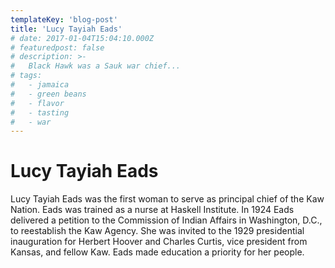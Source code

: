 ```yaml
---
templateKey: 'blog-post'
title: 'Lucy Tayiah Eads'
# date: 2017-01-04T15:04:10.000Z
# featuredpost: false
# description: >-
#   Black Hawk was a Sauk war chief...
# tags:
#   - jamaica
#   - green beans
#   - flavor
#   - tasting
#   - war
---
```


# Lucy Tayiah Eads

Lucy Tayiah Eads was the first woman to serve as principal chief of the Kaw Nation. Eads was trained as a nurse at Haskell Institute. In 1924 Eads delivered a petition to the Commission of Indian Affairs in Washington, D.C., to reestablish the Kaw Agency. She was invited to the 1929 presidential inauguration for Herbert Hoover and Charles Curtis, vice president from Kansas, and fellow Kaw. Eads made education a priority for her people.
